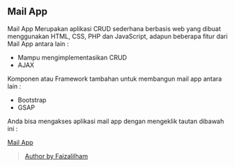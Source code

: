 ## Mail App

Mail App Merupakan aplikasi CRUD sederhana berbasis web  yang dibuat menggunakan HTML, CSS, PHP dan JavaScript, adapun beberapa fitur dari Mail App antara lain :

* Mampu mengimplementasikan CRUD
* AJAX


Komponen atau Framework tambahan  untuk membangun mail app antara lain :

* Bootstrap
* GSAP


Anda bisa mengakses aplikasi mail app dengan mengeklik tautan dibawah ini :

[Mail App](https://is-mail-laravel.herokuapp.com/)


> [Author by Faizalilham](https://www.instagram.com/faizalfalakh/) 
